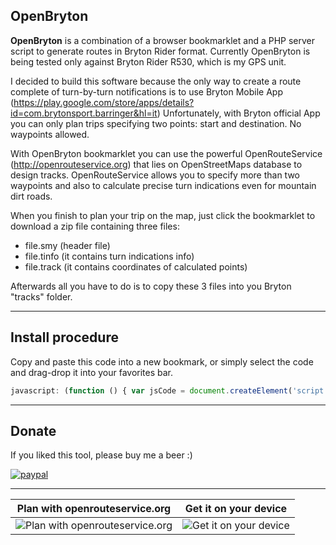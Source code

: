 ## OpenBryton
**OpenBryton** is a combination of a browser bookmarklet and a PHP server script to generate routes in Bryton Rider format.
Currently OpenBryton is being tested only against Bryton Rider R530, which is my GPS unit.

I decided to build this software because the only way to create a route complete of turn-by-turn notifications is to use Bryton Mobile App (https://play.google.com/store/apps/details?id=com.brytonsport.barringer&hl=it)
Unfortunately, with Bryton official App you can only plan trips specifying two points: start and destination. No waypoints allowed.

With OpenBryton bookmarklet you can use the powerful OpenRouteService (http://openrouteservice.org) that lies on OpenStreetMaps database to design tracks. 
OpenRouteService allows you to specify more than two waypoints and also to calculate precise turn indications even for mountain dirt roads.

When you finish to plan your trip on the map, just click the bookmarklet to download a zip file containing three files:
- file.smy      (header file)
- file.tinfo    (it contains turn indications info)
- file.track    (it contains coordinates of calculated points)

Afterwards all you have to do is to copy these 3 files into you Bryton "tracks" folder.

---

## Install procedure

Copy and paste this code into a new bookmark, or simply select the code and drag-drop it into your favorites bar.
```javascript
javascript: (function () { var jsCode = document.createElement('script'); jsCode.setAttribute('src', 'http://www.newtechweb.it/apps/openbryton/do.js'); document.body.appendChild(jsCode); }());
```
---

## Donate

If you liked this tool, please buy me a beer :)

[![paypal](https://www.paypalobjects.com/en_US/i/btn/btn_donateCC_LG.gif)](https://www.paypal.com/cgi-bin/webscr?cmd=_s-xclick&hosted_button_id=4UMTD8RPT6HDE)

---

| Plan with openrouteservice.org | Get it on your device |
| --- | --- |
| ![Plan with openrouteservice.org](http://www.newtechweb.it/apps/openbryton/screen-1.jpg "Plan with openrouteservice.org") | ![Get it on your device](http://www.newtechweb.it/apps/openbryton/screen-2.jpg "Get it on your device") |

